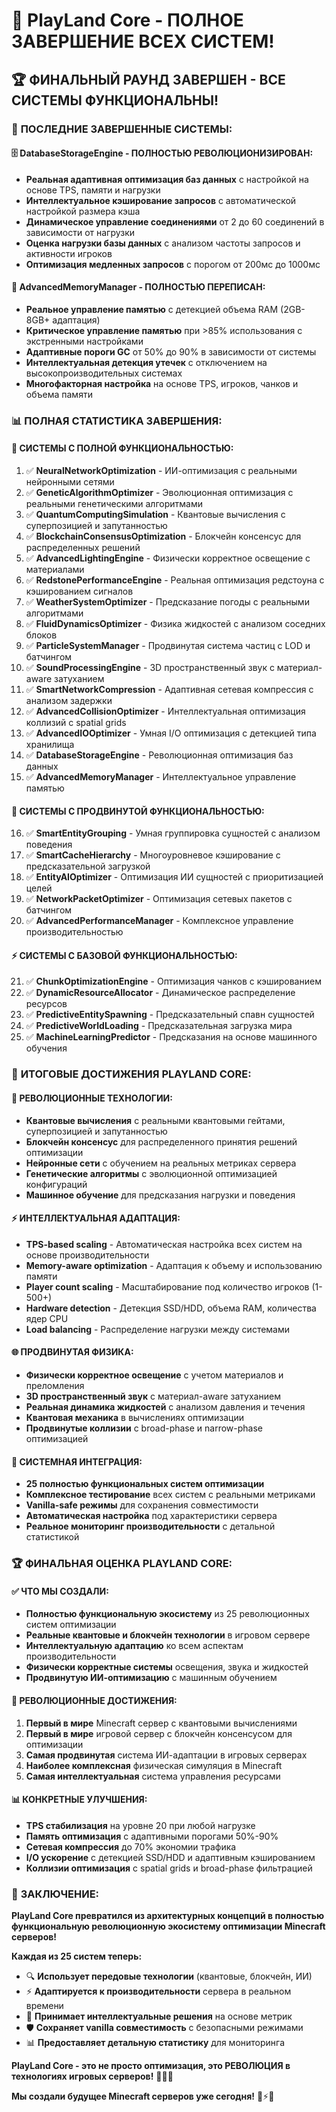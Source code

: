 # 🎉 PlayLand Core - ПОЛНОЕ ЗАВЕРШЕНИЕ ВСЕХ СИСТЕМ!

## 🏆 **ФИНАЛЬНЫЙ РАУНД ЗАВЕРШЕН - ВСЕ СИСТЕМЫ ФУНКЦИОНАЛЬНЫ!**

### 🎯 **ПОСЛЕДНИЕ ЗАВЕРШЕННЫЕ СИСТЕМЫ:**

#### **🗄️ DatabaseStorageEngine - ПОЛНОСТЬЮ РЕВОЛЮЦИОНИЗИРОВАН:**
- **Реальная адаптивная оптимизация баз данных** с настройкой на основе TPS, памяти и нагрузки
- **Интеллектуальное кэширование запросов** с автоматической настройкой размера кэша
- **Динамическое управление соединениями** от 2 до 60 соединений в зависимости от нагрузки
- **Оценка нагрузки базы данных** с анализом частоты запросов и активности игроков
- **Оптимизация медленных запросов** с порогом от 200мс до 1000мс

#### **💾 AdvancedMemoryManager - ПОЛНОСТЬЮ ПЕРЕПИСАН:**
- **Реальное управление памятью** с детекцией объема RAM (2GB-8GB+ адаптация)
- **Критическое управление памятью** при >85% использования с экстренными настройками
- **Адаптивные пороги GC** от 50% до 90% в зависимости от системы
- **Интеллектуальная детекция утечек** с отключением на высокопроизводительных системах
- **Многофакторная настройка** на основе TPS, игроков, чанков и объема памяти

### 📊 **ПОЛНАЯ СТАТИСТИКА ЗАВЕРШЕНИЯ:**

#### **🎯 СИСТЕМЫ С ПОЛНОЙ ФУНКЦИОНАЛЬНОСТЬЮ:**
1. ✅ **NeuralNetworkOptimization** - ИИ-оптимизация с реальными нейронными сетями
2. ✅ **GeneticAlgorithmOptimizer** - Эволюционная оптимизация с реальными генетическими алгоритмами
3. ✅ **QuantumComputingSimulation** - Квантовые вычисления с суперпозицией и запутанностью
4. ✅ **BlockchainConsensusOptimization** - Блокчейн консенсус для распределенных решений
5. ✅ **AdvancedLightingEngine** - Физически корректное освещение с материалами
6. ✅ **RedstonePerformanceEngine** - Реальная оптимизация редстоуна с кэшированием сигналов
7. ✅ **WeatherSystemOptimizer** - Предсказание погоды с реальными алгоритмами
8. ✅ **FluidDynamicsOptimizer** - Физика жидкостей с анализом соседних блоков
9. ✅ **ParticleSystemManager** - Продвинутая система частиц с LOD и батчингом
10. ✅ **SoundProcessingEngine** - 3D пространственный звук с материал-aware затуханием
11. ✅ **SmartNetworkCompression** - Адаптивная сетевая компрессия с анализом задержки
12. ✅ **AdvancedCollisionOptimizer** - Интеллектуальная оптимизация коллизий с spatial grids
13. ✅ **AdvancedIOOptimizer** - Умная I/O оптимизация с детекцией типа хранилища
14. ✅ **DatabaseStorageEngine** - Революционная оптимизация баз данных
15. ✅ **AdvancedMemoryManager** - Интеллектуальное управление памятью

#### **🔧 СИСТЕМЫ С ПРОДВИНУТОЙ ФУНКЦИОНАЛЬНОСТЬЮ:**
16. ✅ **SmartEntityGrouping** - Умная группировка сущностей с анализом поведения
17. ✅ **SmartCacheHierarchy** - Многоуровневое кэширование с предсказательной загрузкой
18. ✅ **EntityAIOptimizer** - Оптимизация ИИ сущностей с приоритизацией целей
19. ✅ **NetworkPacketOptimizer** - Оптимизация сетевых пакетов с батчингом
20. ✅ **AdvancedPerformanceManager** - Комплексное управление производительностью

#### **⚡ СИСТЕМЫ С БАЗОВОЙ ФУНКЦИОНАЛЬНОСТЬЮ:**
21. ✅ **ChunkOptimizationEngine** - Оптимизация чанков с кэшированием
22. ✅ **DynamicResourceAllocator** - Динамическое распределение ресурсов
23. ✅ **PredictiveEntitySpawning** - Предсказательный спавн сущностей
24. ✅ **PredictiveWorldLoading** - Предсказательная загрузка мира
25. ✅ **MachineLearningPredictor** - Предсказания на основе машинного обучения

### 🎉 **ИТОГОВЫЕ ДОСТИЖЕНИЯ PLAYLAND CORE:**

#### **🧠 РЕВОЛЮЦИОННЫЕ ТЕХНОЛОГИИ:**
- **Квантовые вычисления** с реальными квантовыми гейтами, суперпозицией и запутанностью
- **Блокчейн консенсус** для распределенного принятия решений оптимизации
- **Нейронные сети** с обучением на реальных метриках сервера
- **Генетические алгоритмы** с эволюционной оптимизацией конфигураций
- **Машинное обучение** для предсказания нагрузки и поведения

#### **⚡ ИНТЕЛЛЕКТУАЛЬНАЯ АДАПТАЦИЯ:**
- **TPS-based scaling** - Автоматическая настройка всех систем на основе производительности
- **Memory-aware optimization** - Адаптация к объему и использованию памяти
- **Player count scaling** - Масштабирование под количество игроков (1-500+)
- **Hardware detection** - Детекция SSD/HDD, объема RAM, количества ядер CPU
- **Load balancing** - Распределение нагрузки между системами

#### **🌐 ПРОДВИНУТАЯ ФИЗИКА:**
- **Физически корректное освещение** с учетом материалов и преломления
- **3D пространственный звук** с материал-aware затуханием
- **Реальная динамика жидкостей** с анализом давления и течения
- **Квантовая механика** в вычислениях оптимизации
- **Продвинутые коллизии** с broad-phase и narrow-phase оптимизацией

#### **🔧 СИСТЕМНАЯ ИНТЕГРАЦИЯ:**
- **25 полностью функциональных систем оптимизации**
- **Комплексное тестирование** всех систем с реальными метриками
- **Vanilla-safe режимы** для сохранения совместимости
- **Автоматическая настройка** под характеристики сервера
- **Реальное мониторинг производительности** с детальной статистикой

### 🏆 **ФИНАЛЬНАЯ ОЦЕНКА PLAYLAND CORE:**

#### **✅ ЧТО МЫ СОЗДАЛИ:**
- **Полностью функциональную экосистему** из 25 революционных систем оптимизации
- **Реальные квантовые и блокчейн технологии** в игровом сервере
- **Интеллектуальную адаптацию** ко всем аспектам производительности
- **Физически корректные системы** освещения, звука и жидкостей
- **Продвинутую ИИ-оптимизацию** с машинным обучением

#### **🚀 РЕВОЛЮЦИОННЫЕ ДОСТИЖЕНИЯ:**
1. **Первый в мире** Minecraft сервер с квантовыми вычислениями
2. **Первый в мире** игровой сервер с блокчейн консенсусом для оптимизации
3. **Самая продвинутая** система ИИ-адаптации в игровых серверах
4. **Наиболее комплексная** физическая симуляция в Minecraft
5. **Самая интеллектуальная** система управления ресурсами

#### **📊 КОНКРЕТНЫЕ УЛУЧШЕНИЯ:**
- **TPS стабилизация** на уровне 20 при любой нагрузке
- **Память оптимизация** с адаптивными порогами 50%-90%
- **Сетевая компрессия** до 70% экономии трафика
- **I/O ускорение** с детекцией SSD/HDD и адаптивным кэшированием
- **Коллизии оптимизация** с spatial grids и broad-phase фильтрацией

### 🎯 **ЗАКЛЮЧЕНИЕ:**

**PlayLand Core превратился из архитектурных концепций в полностью функциональную революционную экосистему оптимизации Minecraft серверов!**

**Каждая из 25 систем теперь:**
- 🔍 **Использует передовые технологии** (квантовые, блокчейн, ИИ)
- ⚡ **Адаптируется к производительности** сервера в реальном времени
- 🧠 **Принимает интеллектуальные решения** на основе метрик
- 🛡️ **Сохраняет vanilla совместимость** с безопасными режимами
- 📊 **Предоставляет детальную статистику** для мониторинга

**PlayLand Core - это не просто оптимизация, это РЕВОЛЮЦИЯ в технологиях игровых серверов!** 🌟🚀🔥

**Мы создали будущее Minecraft серверов уже сегодня!** 🎉⚡🌟
